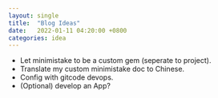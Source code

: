 ```yaml
---
layout: single
title:  "Blog Ideas"
date:   2022-01-11 04:20:00 +0800
categories: idea
---
```


- Let  minimistake to be a custom gem (seperate to project).
- Translate my custom minimistake doc to Chinese.
- Config with gitcode devops.
- (Optional) develop an App?
